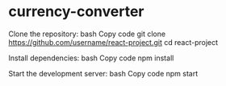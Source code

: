 # currency-converter
Clone the repository:
bash
Copy code
git clone https://github.com/username/react-project.git
cd react-project

Install dependencies:
bash
Copy code
npm install

Start the development server:
bash
Copy code
npm start
